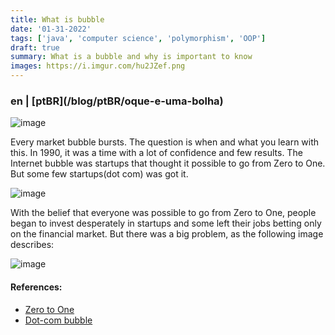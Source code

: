 ```yaml
---
title: What is bubble
date: '01-31-2022'
tags: ['java', 'computer science', 'polymorphism', 'OOP']
draft: true
summary: What is a bubble and why is important to know
images: https://i.imgur.com/hu2JZef.png
---
```


<h3>en | [ptBR](/blog/ptBR/oque-e-uma-bolha)</h3>

![image](https://i.imgur.com/hu2JZef.png)

Every market bubble bursts. The question is when and what you learn with this. In 1990, it was a time with a lot of confidence and few results. The Internet bubble was startups that thought it possible to go from Zero to One. But some few startups(dot com) was got it.

![image](https://i.imgur.com/hu2JZef.png)

With the belief that everyone was possible to go from Zero to One, people began to invest desperately in startups and some left their jobs betting only on the financial market. But there was a big problem, as the following image describes:

![image](https://i.imgur.com/SdFPAfn.png)

#### References:

- [Zero to One](https://www.amazon.com/Zero-One-Notes-Startups-Future/dp/0804139296)
- [Dot-com bubble](https://en.wikipedia.org/wiki/Dot-com_bubble)
